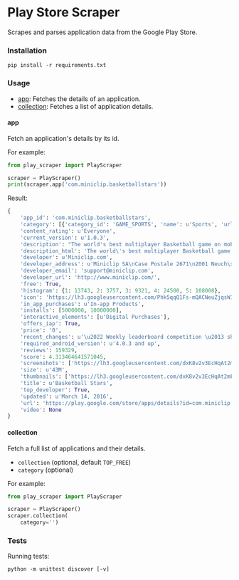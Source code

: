 # Play Store Scraper

Scrapes and parses application data from the Google Play Store.

### Installation

```
pip install -r requirements.txt
```

### Usage

* [app](#app): Fetches the details of an application.
* [collection](#collection): Fetches a list of application details.

#### app

Fetch an application's details by its id.

For example:
```python
from play_scraper import PlayScraper

scraper = PlayScraper()
print(scraper.app('com.miniclip.basketballstars'))
```

Result:
```python
{   
    'app_id': 'com.miniclip.basketballstars',
    'category': [{'category_id': 'GAME_SPORTS', 'name': u'Sports', 'url': '/store/apps/category/GAME_SPORTS'}],
    'content_rating': u'Everyone',
    'current_version': u'1.0.3',
    'description': "The world's best multiplayer Basketball game on mobile, from the creators of multiple smash-hit online sports games!\nDribble, shoot, score, WIN! Grab the ball and take on the world with BASKETBALL STARS.\n ...",
    'description_html': 'The world\'s best multiplayer Basketball game on mobile, from the creators of multiple smash-hit online sports games!<p>Dribble, shoot, score, WIN! Grab the ball and take on the world with BASKETBALL STARS.</p> ...',
    'developer': u'Miniclip.com',
    'developer_address': u'Miniclip SA\nCase Postale 2671\n2001 Neuch\xe2tel\nSwitzerland',
    'developer_email': 'support@miniclip.com',
    'developer_url': 'http://www.miniclip.com/',
    'free': True,
    'histogram': {1: 13743, 2: 3757, 3: 9321, 4: 24500, 5: 108008},
    'icon': 'https://lh3.googleusercontent.com/Phk5qqQ1Fs-mQACNeuZjqsWIJJknpoSXBmQFi0vRw2IlO0nZ7H8O8rYUvwcVvfk-wdY=w300-rw',
    'in_app_purchases': u'In-app Products',
    'installs': [5000000, 10000000],
    'interactive_elements': [u'Digital Purchases'],
    'offers_iap': True,
    'price': '0',
    'recent_changes': u'\u2022 Weekly leaderboard competition \u2013 showcase your skills against the best in your country. Can you be the champion? ...',
    'required_android_version': u'4.0.3 and up',
    'reviews': 159329,
    'score': 4.313464641571045,
    'screenshots': ['https://lh3.googleusercontent.com/dxK8v2v3EcHqAt2mF-jeihBYhWq7iQRa0fGeIb0N5FEbnnUSgnDCcaPn1omYW6MHQg=h900-rw', ...],
    'size': u'43M',
    'thumbnails': ['https://lh3.googleusercontent.com/dxK8v2v3EcHqAt2mF-jeihBYhWq7iQRa0fGeIb0N5FEbnnUSgnDCcaPn1omYW6MHQg=h310-rw', ...],
    'title': u'Basketball Stars',
    'top_developer': True,
    'updated': u'March 14, 2016',
    'url': 'https://play.google.com/store/apps/details?id=com.miniclip.basketballstars',
    'video': None
}
```

#### collection

Fetch a full list of applications and their details.

* `collection` (optional, default `TOP_FREE`)
* `category` (optional)

For example:

```python
from play_scraper import PlayScraper

scraper = PlayScraper()
scraper.collection(
    category='')
```

### Tests

Running tests:

    python -m unittest discover [-v]
